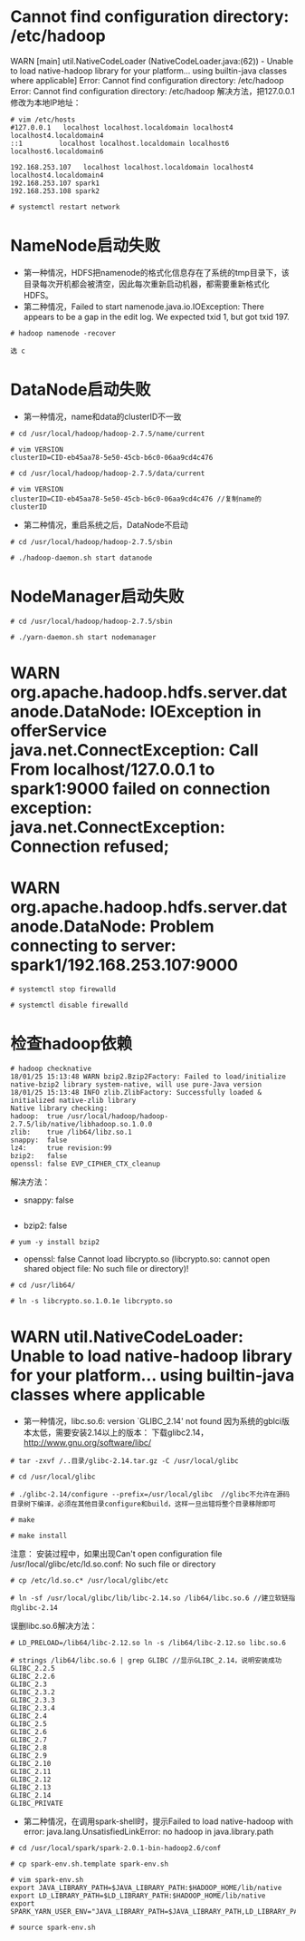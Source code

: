# Cannot find configuration directory: /etc/hadoop
WARN  [main] util.NativeCodeLoader (NativeCodeLoader.java:<clinit>(62)) - Unable to load native-hadoop library for your platform... using builtin-java classes where applicable]
Error: Cannot find configuration directory: /etc/hadoop
Error: Cannot find configuration directory: /etc/hadoop
解决方法，把127.0.0.1修改为本地IP地址：
```
# vim /etc/hosts
#127.0.0.1   localhost localhost.localdomain localhost4 localhost4.localdomain4
::1         localhost localhost.localdomain localhost6 localhost6.localdomain6

192.168.253.107   localhost localhost.localdomain localhost4 localhost4.localdomain4
192.168.253.107 spark1
192.168.253.108 spark2

# systemctl restart network
```

# NameNode启动失败
- 第一种情况，HDFS把namenode的格式化信息存在了系统的tmp目录下，该目录每次开机都会被清空，因此每次重新启动机器，都需要重新格式化HDFS。
- 第二种情况，Failed to start namenode.java.io.IOException: There appears to be a gap in the edit log.  We expected txid 1, but got txid 197.
```
# hadoop namenode -recover
```
    选 c 

# DataNode启动失败
- 第一种情况，name和data的clusterID不一致
```
# cd /usr/local/hadoop/hadoop-2.7.5/name/current

# vim VERSION
clusterID=CID-eb45aa78-5e50-45cb-b6c0-06aa9cd4c476

# cd /usr/local/hadoop/hadoop-2.7.5/data/current

# vim VERSION
clusterID=CID-eb45aa78-5e50-45cb-b6c0-06aa9cd4c476 //复制name的clusterID
```
- 第二种情况，重启系统之后，DataNode不启动
```
# cd /usr/local/hadoop/hadoop-2.7.5/sbin

# ./hadoop-daemon.sh start datanode
```

# NodeManager启动失败
```
# cd /usr/local/hadoop/hadoop-2.7.5/sbin

# ./yarn-daemon.sh start nodemanager
```

# WARN org.apache.hadoop.hdfs.server.datanode.DataNode: IOException in offerService java.net.ConnectException: Call From localhost/127.0.0.1 to spark1:9000 failed on connection exception: java.net.ConnectException: Connection refused;
# WARN org.apache.hadoop.hdfs.server.datanode.DataNode: Problem connecting to server: spark1/192.168.253.107:9000
```
# systemctl stop firewalld

# systemctl disable firewalld
```

# 检查hadoop依赖
```
# hadoop checknative
18/01/25 15:13:48 WARN bzip2.Bzip2Factory: Failed to load/initialize native-bzip2 library system-native, will use pure-Java version
18/01/25 15:13:48 INFO zlib.ZlibFactory: Successfully loaded & initialized native-zlib library
Native library checking:
hadoop:  true /usr/local/hadoop/hadoop-2.7.5/lib/native/libhadoop.so.1.0.0
zlib:    true /lib64/libz.so.1
snappy:  false 
lz4:     true revision:99
bzip2:   false 
openssl: false EVP_CIPHER_CTX_cleanup
```
解决方法：
- snappy:  false
```

```
- bzip2:   false
```
# yum -y install bzip2
```
- openssl: false Cannot load libcrypto.so (libcrypto.so: cannot open shared object file: No such file or directory)!
```
# cd /usr/lib64/

# ln -s libcrypto.so.1.0.1e libcrypto.so
```

# WARN util.NativeCodeLoader: Unable to load native-hadoop library for your platform… using builtin-java classes where applicable
- 第一种情况，libc.so.6: version `GLIBC_2.14' not found
因为系统的gblci版本太低，需要安装2.14以上的版本：
下载glibc2.14，http://www.gnu.org/software/libc/
```
# tar -zxvf /..目录/glibc-2.14.tar.gz -C /usr/local/glibc

# cd /usr/local/glibc

# ./glibc-2.14/configure --prefix=/usr/local/glibc  //glibc不允许在源码目录树下编译，必须在其他目录configure和build，这样一旦出错将整个目录移除即可

# make

# make install
```

注意：
安装过程中，如果出现Can't open configuration file /usr/local/glibc/etc/ld.so.conf: No such file or directory
```
# cp /etc/ld.so.c* /usr/local/glibc/etc

# ln -sf /usr/local/glibc/lib/libc-2.14.so /lib64/libc.so.6 //建立软链指向glibc-2.14
```

误删libc.so.6解决方法：
```
# LD_PRELOAD=/lib64/libc-2.12.so ln -s /lib64/libc-2.12.so libc.so.6

# strings /lib64/libc.so.6 | grep GLIBC //显示GLIBC_2.14，说明安装成功
GLIBC_2.2.5
GLIBC_2.2.6
GLIBC_2.3
GLIBC_2.3.2
GLIBC_2.3.3
GLIBC_2.3.4
GLIBC_2.4
GLIBC_2.5
GLIBC_2.6
GLIBC_2.7
GLIBC_2.8
GLIBC_2.9
GLIBC_2.10
GLIBC_2.11
GLIBC_2.12
GLIBC_2.13
GLIBC_2.14
GLIBC_PRIVATE
```

- 第二种情况，在调用spark-shell时，提示Failed to load native-hadoop with error: java.lang.UnsatisfiedLinkError: no hadoop in java.library.path
```
# cd /usr/local/spark/spark-2.0.1-bin-hadoop2.6/conf

# cp spark-env.sh.template spark-env.sh

# vim spark-env.sh
export JAVA_LIBRARY_PATH=$JAVA_LIBRARY_PATH:$HADOOP_HOME/lib/native
export LD_LIBRARY_PATH=$LD_LIBRARY_PATH:$HADOOP_HOME/lib/native
export SPARK_YARN_USER_ENV="JAVA_LIBRARY_PATH=$JAVA_LIBRARY_PATH,LD_LIBRARY_PATH=$LD_LIBRARY_PATH"

# source spark-env.sh
```
